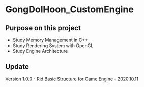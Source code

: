 # GongDolHoon_CustomEngine
## Purpose on this project
- Study Memory Management in C++
- Study Rendering System with OpenGL
- Study Engine Architecture

## Update
[Version 1.0.0 - Rid Basic Structure for Game Engine - 2020.10.11](https://github.com/qkrtmdgns23/GongDolHoon_CustomEngine/wiki/Manual-for-GDH-Engine) 

